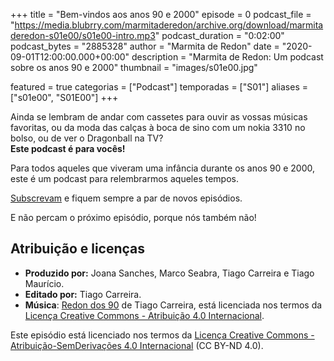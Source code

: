 +++
title = "Bem-vindos aos anos 90 e 2000"
episode = 0
podcast_file = "https://media.blubrry.com/marmitaderedon/archive.org/download/marmitaderedon-s01e00/s01e00-intro.mp3"
podcast_duration = "0:02:00"
podcast_bytes = "2885328"
author = "Marmita de Redon"
date = "2020-09-01T12:00:00.000+00:00"
description = "Marmita de Redon: Um podcast sobre os anos 90 e 2000"
thumbnail = "images/s01e00.jpg"

featured = true
categorias = ["Podcast"]
temporadas = ["S01"]
aliases = ["s01e00", "S01E00"]
+++

Ainda se lembram de andar com cassetes para ouvir as vossas músicas favoritas,
ou da moda das calças à boca de sino com um nokia 3310 no bolso,
ou de ver o Dragonball na TV?  
**Este podcast é para vocês!**

Para todos aqueles que viveram uma infância durante os anos 90 e 2000,
este é um podcast para relembrarmos aqueles tempos.

[Subscrevam](https://marmita.pt/subscrever) e fiquem sempre a par de novos episódios.

E não percam o próximo episódio, porque nós também não!




## Atribuição e licenças
- **Produzido por:** Joana Sanches, Marco Seabra, Tiago Carreira e Tiago Maurício.
- **Editado por:** Tiago Carreira.
- **Música**: [Redon dos 90](https://archive.org/details/redon90) de Tiago Carreira, está licenciada nos termos da [Licença Creative Commons - Atribuição 4.0 Internacional](http://creativecommons.org/licenses/by/4.0/).

Este episódio está licenciado nos termos da [Licença Creative Commons - Atribuição-SemDerivações 4.0 Internacional](https://creativecommons.org/licenses/by-nd/4.0/) (CC BY-ND 4.0).


